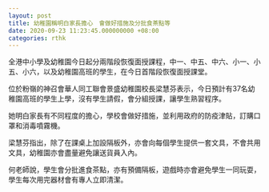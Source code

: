 ```yaml
---
layout: post
title: 幼稚園稱明白家長擔心　會做好措施及分批食茶點等
date: 2020-09-23 11:23:45.000000000 +08:00
categories: rthk
---
```


全港中小學及幼稚園今日起分兩階段恢復面授課程，中一、中五、中六、小一、小五、小六，以及幼稚園高班的學生，在今日首階段恢復面授課堂。

位於粉嶺的神召會華人同工聯會景盛幼稚園校長梁慧芬表示，今日預計有37名幼稚園高班的學生上學，沒有學生請假，會分組授課，讓學生熟習程序。

她明白家長有不同程度的擔心，學校會做好措施，並利用政府的防疫津貼，訂購口罩和消毒噴霧機。

梁慧芬指出，除了在課桌上加設隔板外，亦會向每個學生提供一套文具，不會共用文具，幼稚園亦會盡量避免讓送貨員入內。

何老師說，學生會分批進食茶點，亦有預備隔板，遊戲時亦會避免學生一同玩耍，學生每次用完器材會有專人立即清潔。
